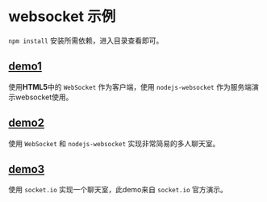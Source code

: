 # websocket 示例

`npm install` 安装所需依赖，进入目录查看即可。

## [demo1](./demo1)

使用**HTML5**中的 `WebSocket` 作为客户端，使用 `nodejs-websocket` 作为服务端演示websocket使用。

## [demo2](./demo2)

使用 `WebSocket` 和 `nodejs-websocket` 实现非常简易的多人聊天室。

## [demo3](./demo3)

使用 `socket.io` 实现一个聊天室，此demo来自 `socket.io` 官方演示。
